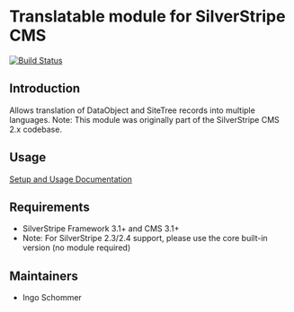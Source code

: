 # Translatable module for SilverStripe CMS #

[![Build Status](https://secure.travis-ci.org/silverstripe/silverstripe-translatable.png)](http://travis-ci.org/silverstripe/silverstripe-translatable)

## Introduction ##

Allows translation of DataObject and SiteTree records into multiple languages.
Note: This module was originally part of the SilverStripe CMS 2.x codebase.

## Usage

[Setup and Usage Documentation](http://github.com/silverstripe/silverstripe-translatable/blob/master/docs/en/index.md)

## Requirements ##

 * SilverStripe Framework 3.1+ and CMS 3.1+
 * Note: For SilverStripe 2.3/2.4 support, please use the core built-in version (no module required)

## Maintainers ##

 * Ingo Schommer <ingo at silverstripe dot com>